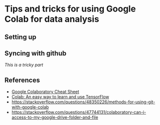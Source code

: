 # Tips and tricks for using Google Colab for data analysis

## Setting up 

## Syncing with github
*This is a tricky part*


## References
* [Google Colaboratory Cheat Sheet](https://medium.com/@rahul.metangale/google-colaboratory-cheat-sheet-24b99813b0f0)
* [Colab: An easy way to learn and use TensorFlow](https://medium.com/tensorflow/colab-an-easy-way-to-learn-and-use-tensorflow-d74d1686e309)
* https://stackoverflow.com/questions/48350226/methods-for-using-git-with-google-colab
* https://stackoverflow.com/questions/47744131/colaboratory-can-i-access-to-my-google-drive-folder-and-file


